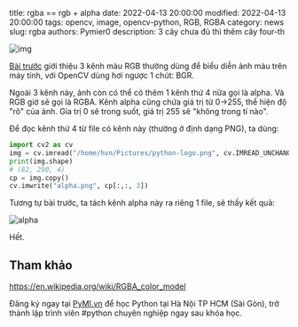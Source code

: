 title: rgba == rgb + alpha
date: 2022-04-13 20:00:00
modified: 2022-04-13 20:00:00
tags: opencv, image, opencv-python, RGB, RGBA
category: news
slug: rgba
authors: Pymier0
description: 3 cây chưa đủ thì thêm cây four-th

![img](https://images.unsplash.com/photo-1639898831036-a9d330e25eee?crop=entropy&cs=tinysrgb&fit=max&fm=jpg&ixid=MnwyMzI1MzN8MHwxfHJhbmRvbXx8fHx8fHx8fDE2NDk4NTkzNDQ&ixlib=rb-1.2.1&q=80&w=600)

[Bài trước]({filename}/3c.md) giới thiệu 3 kênh màu RGB thường dùng để biểu diễn
ảnh màu trên máy tính, với OpenCV dùng hơi ngược 1 chút: BGR.

Ngoài 3 kênh này, ảnh còn có thể có thêm 1 kênh thứ 4 nữa gọi là alpha. Và RGB
giờ sẽ gọi là RGBA.
Kênh alpha cũng chứa giá trị từ 0->255, thể hiện độ "rõ" của ảnh. Gía trị 0 sẽ
trong suốt, giá trị 255 sẽ "không trong tí nào".

Để đọc kênh thứ 4 từ file có kênh này (thường ở định dạng PNG), ta dùng:

```py
import cv2 as cv
img = cv.imread("/home/hvn/Pictures/python-logo.png", cv.IMREAD_UNCHANGED)
print(img.shape)
# (82, 290, 4)
cp = img.copy()
cv.imwrite("alpha.png", cp[:,:, 3])
```
Tương tự bài trước, ta tách kênh alpha này ra riêng 1 file, sẽ thấy kết quả:

![alpha]({static}/images/alpha.png)

Hết.
## Tham khảo
https://en.wikipedia.org/wiki/RGBA_color_model

Đăng ký ngay tại [PyMI.vn](https://pymi.vn) để học Python tại Hà Nội TP HCM (Sài Gòn),
trở thành lập trình viên #python chuyên nghiệp ngay sau khóa học.
